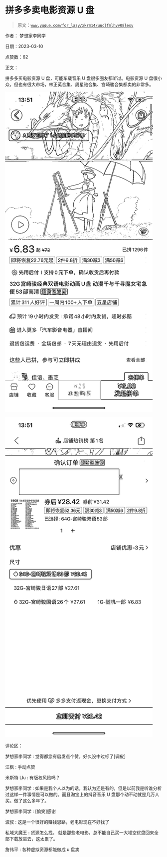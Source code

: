 # 拼多多卖电影资源 U 盘

> 原文：[`www.yuque.com/for_lazy/xkrm14/uuclfmlhvv08lesv`](https://www.yuque.com/for_lazy/xkrm14/uuclfmlhvv08lesv)

作者： 梦想家李同学 

日期：2023-03-10 

点赞数：62 

正文： 

拼多多买电影资源 U 盘，可能车载音乐 U 盘很多圈友都听过。电影资源 U 盘很小众，但也有很大市场，林正英合集、周星驰合集、宫崎骏合集都卖的非常多。 

![](img/83cfe1fa0fbfa2f0122ea61e1cdecaac.png) 

![](img/587df7e24e16f05509594dd1e4f04fa8.png)  

评论区： 

梦想家李同学 : 觉得都您有启发点个赞，好久没中过标了[调皮] 

江枫 : 手动点赞 

米斯特 LIu : 有版权风险吗？ 

梦想家李同学 : 如果是我个人以为的话，我认为还是有的，但是以前我是听谁分析过这样一件事情是可以做的。而且淘宝上的抖音音乐 U 盘那个动不动就是几万人买。做了这么多年了。 

梦想家李同学 : [偷笑]感谢 

波叔 : 这是一个很好的赚钱思路，老电影现在不好找了 

私域大魔王 : 货源怎么找。 就是那些老电影，总不能自己买一大堆空优盘回来全部下载放进去，这太累了。 

詹伟平 : 各种虚拟资源都能做成 u 盘卖 


